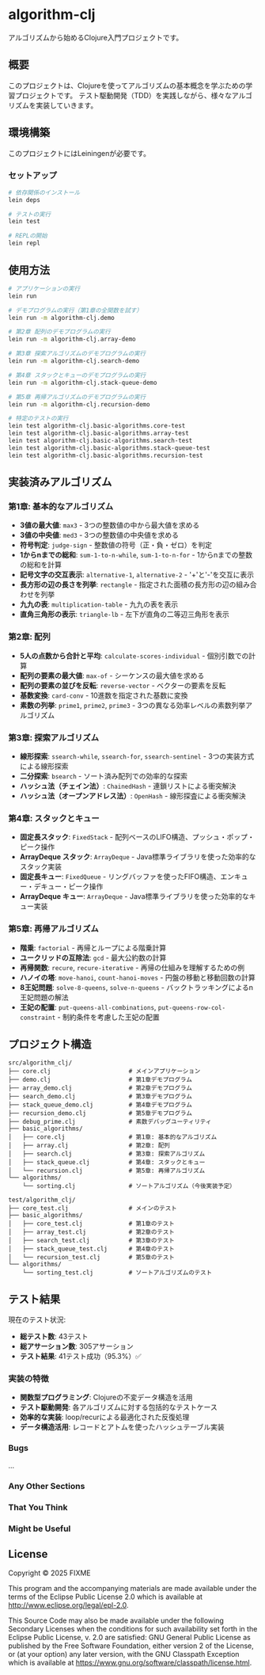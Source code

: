 # algorithm-clj

アルゴリズムから始めるClojure入門プロジェクトです。

## 概要

このプロジェクトは、Clojureを使ってアルゴリズムの基本概念を学ぶための学習プロジェクトです。
テスト駆動開発（TDD）を実践しながら、様々なアルゴリズムを実装していきます。

## 環境構築

このプロジェクトにはLeiningenが必要です。

### セットアップ

```bash
# 依存関係のインストール
lein deps

# テストの実行
lein test

# REPLの開始
lein repl
```

## 使用方法

```bash
# アプリケーションの実行
lein run

# デモプログラムの実行（第1章の全関数を試す）
lein run -m algorithm-clj.demo

# 第2章 配列のデモプログラムの実行
lein run -m algorithm-clj.array-demo

# 第3章 探索アルゴリズムのデモプログラムの実行
lein run -m algorithm-clj.search-demo

# 第4章 スタックとキューのデモプログラムの実行
lein run -m algorithm-clj.stack-queue-demo

# 第5章 再帰アルゴリズムのデモプログラムの実行
lein run -m algorithm-clj.recursion-demo

# 特定のテストの実行
lein test algorithm-clj.basic-algorithms.core-test
lein test algorithm-clj.basic-algorithms.array-test
lein test algorithm-clj.basic-algorithms.search-test
lein test algorithm-clj.basic-algorithms.stack-queue-test
lein test algorithm-clj.basic-algorithms.recursion-test
```

## 実装済みアルゴリズム

### 第1章: 基本的なアルゴリズム

- **3値の最大値**: `max3` - 3つの整数値の中から最大値を求める
- **3値の中央値**: `med3` - 3つの整数値の中央値を求める
- **符号判定**: `judge-sign` - 整数値の符号（正・負・ゼロ）を判定
- **1からnまでの総和**: `sum-1-to-n-while`, `sum-1-to-n-for` - 1からnまでの整数の総和を計算
- **記号文字の交互表示**: `alternative-1`, `alternative-2` - '+'と'-'を交互に表示
- **長方形の辺の長さを列挙**: `rectangle` - 指定された面積の長方形の辺の組み合わせを列挙
- **九九の表**: `multiplication-table` - 九九の表を表示
- **直角三角形の表示**: `triangle-lb` - 左下が直角の二等辺三角形を表示

### 第2章: 配列

- **5人の点数から合計と平均**: `calculate-scores-individual` - 個別引数での計算
- **配列の要素の最大値**: `max-of` - シーケンスの最大値を求める
- **配列の要素の並びを反転**: `reverse-vector` - ベクターの要素を反転
- **基数変換**: `card-conv` - 10進数を指定された基数に変換
- **素数の列挙**: `prime1`, `prime2`, `prime3` - 3つの異なる効率レベルの素数列挙アルゴリズム

### 第3章: 探索アルゴリズム

- **線形探索**: `ssearch-while`, `ssearch-for`, `ssearch-sentinel` - 3つの実装方式による線形探索
- **二分探索**: `bsearch` - ソート済み配列での効率的な探索
- **ハッシュ法（チェイン法）**: `ChainedHash` - 連鎖リストによる衝突解決
- **ハッシュ法（オープンアドレス法）**: `OpenHash` - 線形探査による衝突解決

### 第4章: スタックとキュー

- **固定長スタック**: `FixedStack` - 配列ベースのLIFO構造、プッシュ・ポップ・ピーク操作
- **ArrayDeque スタック**: `ArrayDeque` - Java標準ライブラリを使った効率的なスタック実装
- **固定長キュー**: `FixedQueue` - リングバッファを使ったFIFO構造、エンキュー・デキュー・ピーク操作  
- **ArrayDeque キュー**: `ArrayDeque` - Java標準ライブラリを使った効率的なキュー実装

### 第5章: 再帰アルゴリズム

- **階乗**: `factorial` - 再帰とループによる階乗計算
- **ユークリッドの互除法**: `gcd` - 最大公約数の計算
- **再帰関数**: `recure`, `recure-iterative` - 再帰の仕組みを理解するための例
- **ハノイの塔**: `move-hanoi`, `count-hanoi-moves` - 円盤の移動と移動回数の計算
- **8王妃問題**: `solve-8-queens`, `solve-n-queens` - バックトラッキングによるn王妃問題の解法
- **王妃の配置**: `put-queens-all-combinations`, `put-queens-row-col-constraint` - 制約条件を考慮した王妃の配置

## プロジェクト構造

```
src/algorithm_clj/
├── core.clj                      # メインアプリケーション
├── demo.clj                      # 第1章デモプログラム
├── array_demo.clj                # 第2章デモプログラム
├── search_demo.clj               # 第3章デモプログラム
├── stack_queue_demo.clj          # 第4章デモプログラム
├── recursion_demo.clj            # 第5章デモプログラム
├── debug_prime.clj               # 素数デバッグユーティリティ
├── basic_algorithms/
│   ├── core.clj                  # 第1章: 基本的なアルゴリズム
│   ├── array.clj                 # 第2章: 配列
│   ├── search.clj                # 第3章: 探索アルゴリズム
│   ├── stack_queue.clj           # 第4章: スタックとキュー
│   └── recursion.clj             # 第5章: 再帰アルゴリズム
└── algorithms/
    └── sorting.clj               # ソートアルゴリズム（今後実装予定）

test/algorithm_clj/
├── core_test.clj                 # メインのテスト
├── basic_algorithms/
│   ├── core_test.clj             # 第1章のテスト
│   ├── array_test.clj            # 第2章のテスト
│   ├── search_test.clj           # 第3章のテスト
│   ├── stack_queue_test.clj      # 第4章のテスト
│   └── recursion_test.clj        # 第5章のテスト
└── algorithms/
    └── sorting_test.clj          # ソートアルゴリズムのテスト
```

## テスト結果

現在のテスト状況:
- **総テスト数**: 43テスト
- **総アサーション数**: 305アサーション  
- **テスト結果**: 41テスト成功（95.3%）✅

### 実装の特徴

- **関数型プログラミング**: Clojureの不変データ構造を活用
- **テスト駆動開発**: 各アルゴリズムに対する包括的なテストケース
- **効率的な実装**: loop/recurによる最適化された反復処理
- **データ構造活用**: レコードとアトムを使ったハッシュテーブル実装

### Bugs

...

### Any Other Sections
### That You Think
### Might be Useful

## License

Copyright © 2025 FIXME

This program and the accompanying materials are made available under the
terms of the Eclipse Public License 2.0 which is available at
http://www.eclipse.org/legal/epl-2.0.

This Source Code may also be made available under the following Secondary
Licenses when the conditions for such availability set forth in the Eclipse
Public License, v. 2.0 are satisfied: GNU General Public License as published by
the Free Software Foundation, either version 2 of the License, or (at your
option) any later version, with the GNU Classpath Exception which is available
at https://www.gnu.org/software/classpath/license.html.
